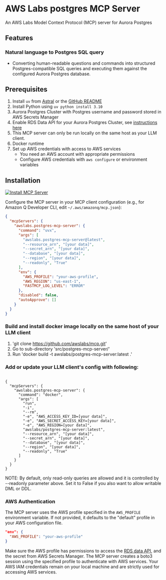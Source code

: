 # AWS Labs postgres MCP Server

An AWS Labs Model Context Protocol (MCP) server for Aurora Postgres

## Features

### Natural language to Postgres SQL query

- Converting human-readable questions and commands into structured Postgres-compatible SQL queries and executing them against the configured Aurora Postgres database.

## Prerequisites

1. Install `uv` from [Astral](https://docs.astral.sh/uv/getting-started/installation/) or the [GitHub README](https://github.com/astral-sh/uv#installation)
2. Install Python using `uv python install 3.10`
3. Aurora Postgres Cluster with Postgres username and password stored in AWS Secrets Manager
4. Enable RDS Data API for your Aurora Postgres Cluster, see [instructions here](https://docs.aws.amazon.com/AmazonRDS/latest/AuroraUserGuide/data-api.html)
5. This MCP server can only be run locally on the same host as your LLM client.
6. Docker runtime
7. Set up AWS credentials with access to AWS services
   - You need an AWS account with appropriate permissions
   - Configure AWS credentials with `aws configure` or environment variables

## Installation

[![Install MCP Server](https://cursor.com/deeplink/mcp-install-light.svg)](https://cursor.com/install-mcp?name=awslabs.postgres-mcp-server&config=eyJjb21tYW5kIjoidXZ4IGF3c2xhYnMucG9zdGdyZXMtbWNwLXNlcnZlckBsYXRlc3QgLS1yZXNvdXJjZV9hcm4gW3lvdXIgZGF0YV0gLS1zZWNyZXRfYXJuIFt5b3VyIGRhdGFdIC0tZGF0YWJhc2UgW3lvdXIgZGF0YV0gLS1yZWdpb24gW3lvdXIgZGF0YV0gLS1yZWFkb25seSBUcnVlIiwiZW52Ijp7IkFXU19QUk9GSUxFIjoieW91ci1hd3MtcHJvZmlsZSIsIkFXU19SRUdJT04iOiJ1cy1lYXN0LTEiLCJGQVNUTUNQX0xPR19MRVZFTCI6IkVSUk9SIn0sImRpc2FibGVkIjpmYWxzZSwiYXV0b0FwcHJvdmUiOltdfQ%3D%3D)

Configure the MCP server in your MCP client configuration (e.g., for Amazon Q Developer CLI, edit `~/.aws/amazonq/mcp.json`):

```json
{
  "mcpServers": {
    "awslabs.postgres-mcp-server": {
      "command": "uvx",
      "args": [
        "awslabs.postgres-mcp-server@latest",
        "--resource_arn", "[your data]",
        "--secret_arn", "[your data]",
        "--database", "[your data]",
        "--region", "[your data]",
        "--readonly", "True"
      ],
      "env": {
        "AWS_PROFILE": "your-aws-profile",
        "AWS_REGION": "us-east-1",
        "FASTMCP_LOG_LEVEL": "ERROR"
      },
      "disabled": false,
      "autoApprove": []
    }
  }
}
```

### Build and install docker image locally on the same host of your LLM client

1. 'git clone https://github.com/awslabs/mcp.git'
2. Go to sub-directory 'src/postgres-mcp-server/'
3. Run 'docker build -t awslabs/postgres-mcp-server:latest .'

### Add or update your LLM client's config with following:
<pre><code>
{
  "mcpServers": {
    "awslabs.postgres-mcp-server": {
      "command": "docker",
      "args": [
        "run",
        "-i",
        "--rm",
        "-e", "AWS_ACCESS_KEY_ID=[your data]",
        "-e", "AWS_SECRET_ACCESS_KEY=[your data]",
        "-e", "AWS_REGION=[your data]",
        "awslabs/postgres-mcp-server:latest",
        "--resource_arn", "[your data]",
        "--secret_arn", "[your data]",
        "--database", "[your data]",
        "--region", "[your data]",
        "--readonly", "True"
      ]
    }
  }
}
</code></pre>

NOTE: By default, only read-only queries are allowed and it is controlled by --readonly parameter above. Set it to False if you also want to allow writable DML or DDL.

### AWS Authentication

The MCP server uses the AWS profile specified in the `AWS_PROFILE` environment variable. If not provided, it defaults to the "default" profile in your AWS configuration file.

```json
"env": {
  "AWS_PROFILE": "your-aws-profile"
}
```

Make sure the AWS profile has permissions to access the [RDS data API](https://docs.aws.amazon.com/AmazonRDS/latest/AuroraUserGuide/data-api.html#data-api.access), and the secret from AWS Secrets Manager. The MCP server creates a boto3 session using the specified profile to authenticate with AWS services. Your AWS IAM credentials remain on your local machine and are strictly used for accessing AWS services.
